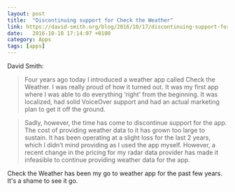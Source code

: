 ```yaml
---
layout: post
title:  "Discontinuing support for Check the Weather"
link: https://david-smith.org/blog/2016/10/17/discontinuing-support-for-check-the-weather/
date:   2016-10-18 17:14:07 +0100
category: Apps
tags: [apps]
---
```


David Smith:

>Four years ago today I introduced a weather app called Check the Weather. I was really proud of how it turned out. It was my first app where I was able to do everything ‘right’ from the beginning. It was localized, had solid VoiceOver support and had an actual marketing plan to get it off the ground.

>Sadly, however, the time has come to discontinue support for the app. The cost of providing weather data to it has grown too large to sustain. It has been operating at a slight loss for the last 2 years, which I didn’t mind providing as I used the app myself. However, a recent change in the pricing for my radar data provider has made it infeasible to continue providing weather data for the app.

Check the Weather has been my go to weather app for the past few years. It's a shame to see it go.